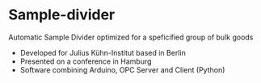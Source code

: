 # Sample-divider
Automatic Sample Divider optimized for a speficified group of bulk goods
- Developed for Julius Kühn-Institut based in Berlin
- Presented on a conference in Hamburg
- Software combining Arduino, OPC Server and Client (Python)

